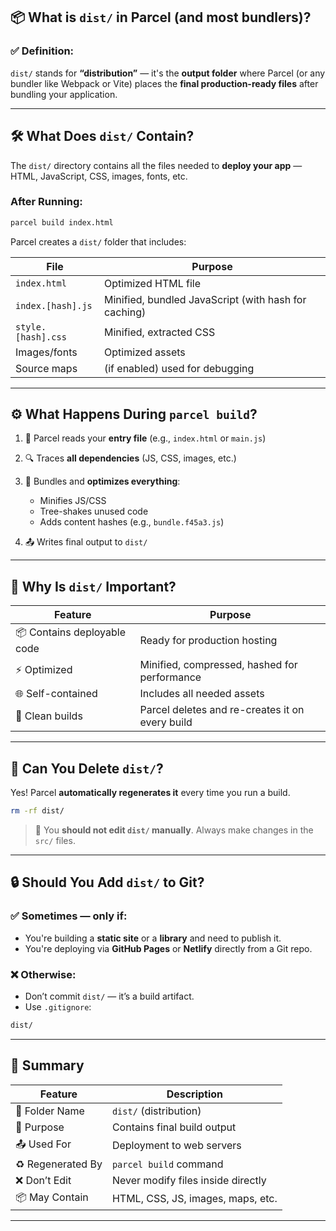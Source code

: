 
## 📦 What is `dist/` in Parcel (and most bundlers)?

### ✅ **Definition:**

`dist/` stands for **“distribution”** — it's the **output folder** where Parcel (or any bundler like Webpack or Vite) places the **final production-ready files** after bundling your application.

---

## 🛠️ What Does `dist/` Contain?

The `dist/` directory contains all the files needed to **deploy your app** — HTML, JavaScript, CSS, images, fonts, etc.

### After Running:

```bash
parcel build index.html
```

Parcel creates a `dist/` folder that includes:

| File               | Purpose                                              |
| ------------------ | ---------------------------------------------------- |
| `index.html`       | Optimized HTML file                                  |
| `index.[hash].js`  | Minified, bundled JavaScript (with hash for caching) |
| `style.[hash].css` | Minified, extracted CSS                              |
| Images/fonts       | Optimized assets                                     |
| Source maps        | (if enabled) used for debugging                      |

---

## ⚙️ What Happens During `parcel build`?

1. 📂 Parcel reads your **entry file** (e.g., `index.html` or `main.js`)
2. 🔍 Traces **all dependencies** (JS, CSS, images, etc.)
3. 🔧 Bundles and **optimizes everything**:

   * Minifies JS/CSS
   * Tree-shakes unused code
   * Adds content hashes (e.g., `bundle.f45a3.js`)
4. 📤 Writes final output to `dist/`

---

## 🚀 Why Is `dist/` Important?

| Feature                     | Purpose                                         |
| --------------------------- | ----------------------------------------------- |
| 📦 Contains deployable code | Ready for production hosting                    |
| ⚡ Optimized                 | Minified, compressed, hashed for performance    |
| 🌐 Self-contained           | Includes all needed assets                      |
| 🧼 Clean builds             | Parcel deletes and re-creates it on every build |

---

## 🧹 Can You Delete `dist/`?

Yes!
Parcel **automatically regenerates it** every time you run a build.

```bash
rm -rf dist/
```

> 📌 You **should not edit `dist/` manually**. Always make changes in the `src/` files.

---

## 🔒 Should You Add `dist/` to Git?

### ✅ Sometimes — only if:

* You're building a **static site** or a **library** and need to publish it.
* You're deploying via **GitHub Pages** or **Netlify** directly from a Git repo.

### ❌ Otherwise:

* Don’t commit `dist/` — it’s a build artifact.
* Use `.gitignore`:

```bash
dist/
```

---

## 📁 Summary

| Feature           | Description                        |
| ----------------- | ---------------------------------- |
| 📂 Folder Name    | `dist/` (distribution)             |
| 🧱 Purpose        | Contains final build output        |
| 📤 Used For       | Deployment to web servers          |
| ♻️ Regenerated By | `parcel build` command             |
| ❌ Don’t Edit      | Never modify files inside directly |
| 📦 May Contain    | HTML, CSS, JS, images, maps, etc.  |

---